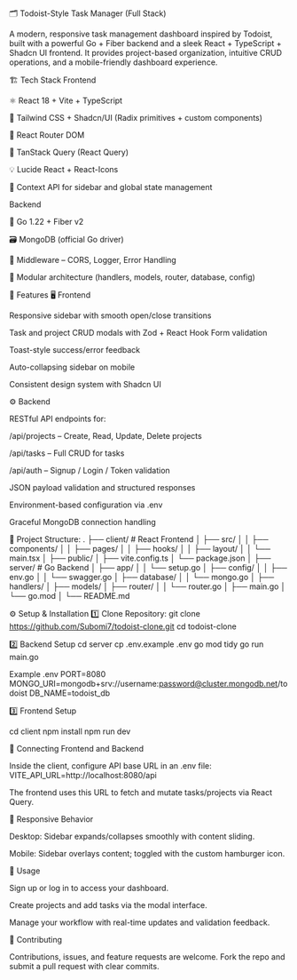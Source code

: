 🗂️ Todoist-Style Task Manager (Full Stack)

A modern, responsive task management dashboard inspired by Todoist, built with a powerful Go + Fiber backend and a sleek React + TypeScript + Shadcn UI frontend.
It provides project-based organization, intuitive CRUD operations, and a mobile-friendly dashboard experience.

🏗️ Tech Stack
Frontend

⚛️ React 18 + Vite + TypeScript

🎨 Tailwind CSS + Shadcn/UI (Radix primitives + custom components)

🧭 React Router DOM

🔄 TanStack Query (React Query)

💡 Lucide React + React-Icons

🧩 Context API for sidebar and global state management

Backend

🦦 Go 1.22 + Fiber v2

🗃️ MongoDB (official Go driver)

🔐 Middleware – CORS, Logger, Error Handling

📁 Modular architecture (handlers, models, router, database, config)

🌟 Features
🖥️ Frontend

Responsive sidebar with smooth open/close transitions

Task and project CRUD modals with Zod + React Hook Form validation

Toast-style success/error feedback

Auto-collapsing sidebar on mobile

Consistent design system with Shadcn UI

⚙️ Backend

RESTful API endpoints for:

/api/projects – Create, Read, Update, Delete projects

/api/tasks – Full CRUD for tasks

/api/auth – Signup / Login / Token validation

JSON payload validation and structured responses

Environment-based configuration via .env

Graceful MongoDB connection handling

🧱 Project Structure:
.
├── client/ # React Frontend
│ ├── src/
│ │ ├── components/
│ │ ├── pages/
│ │ ├── hooks/
│ │ ├── layout/
│ │ └── main.tsx
│ ├── public/
│ ├── vite.config.ts
│ └── package.json
│
├── server/ # Go Backend
│ ├── app/
│ │ └── setup.go
│ ├── config/
│ │ ├── env.go
│ │ └── swagger.go
│ ├── database/
│ │ └── mongo.go
│ ├── handlers/
│ ├── models/
│ ├── router/
│ │ └── router.go
│ ├── main.go
│ └── go.mod
│
└── README.md

⚙️ Setup & Installation
1️⃣ Clone Repository:
git clone https://github.com/Subomi7/todoist-clone.git
cd todoist-clone

2️⃣ Backend Setup
cd server
cp .env.example .env
go mod tidy
go run main.go

Example .env
PORT=8080
MONGO_URI=mongodb+srv://username:password@cluster.mongodb.net/todoist
DB_NAME=todoist_db

3️⃣ Frontend Setup

cd client
npm install
npm run dev

🔗 Connecting Frontend and Backend

Inside the client, configure API base URL in an .env file:
VITE_API_URL=http://localhost:8080/api

The frontend uses this URL to fetch and mutate tasks/projects via React Query.

📱 Responsive Behavior

Desktop: Sidebar expands/collapses smoothly with content sliding.

Mobile: Sidebar overlays content; toggled with the custom hamburger icon.

📖 Usage

Sign up or log in to access your dashboard.

Create projects and add tasks via the modal interface.

Manage your workflow with real-time updates and validation feedback.

🤝 Contributing

Contributions, issues, and feature requests are welcome.
Fork the repo and submit a pull request with clear commits.
